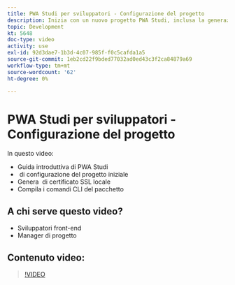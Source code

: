 ```yaml
---
title: PWA Studi per sviluppatori - Configurazione del progetto
description: Inizia con un nuovo progetto PWA Studi, inclusa la generazione di un ​ di certificato SSL locale e i comandi CLI del pacchetto di build.
topic: Development
kt: 5648
doc-type: video
activity: use
exl-id: 92d3dae7-1b3d-4c07-985f-f0c5cafda1a5
source-git-commit: 1eb2cd22f9bded77032ad0ed43c3f2ca84879a69
workflow-type: tm+mt
source-wordcount: '62'
ht-degree: 0%

---
```


# PWA Studi per sviluppatori - Configurazione del progetto

In questo video:

- Guida introduttiva di PWA Studi
- &#x200B; di configurazione del progetto iniziale
- Genera &#x200B; di certificato SSL locale
- Compila i comandi CLI del pacchetto

## A chi serve questo video?

- Sviluppatori front-end
- Manager di progetto

## Contenuto video:

>[!VIDEO](https://video.tv.adobe.com/v/35719?quality=12&learn=on)
